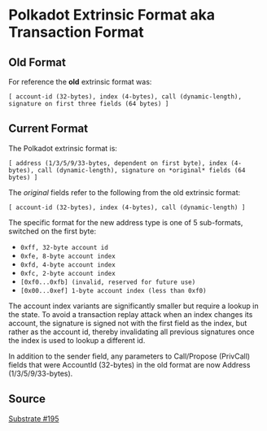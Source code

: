 # Polkadot Extrinsic Format aka Transaction Format

## Old Format

For reference the **old** extrinsic format was:

```
[ account-id (32-bytes), index (4-bytes), call (dynamic-length), signature on first three fields (64 bytes) ]
```

## Current Format

The Polkadot extrinsic format is:

```
[ address (1/3/5/9/33-bytes, dependent on first byte), index (4-bytes), call (dynamic-length), signature on *original* fields (64 bytes) ]
```

The *original* fields refer to the following from the old extrinsic format:

```
[ account-id (32-bytes), index (4-bytes), call (dynamic-length) ]
```

The specific format for the new address type is one of 5 sub-formats, switched on the first byte:

- `0xff, 32-byte account id`
- `0xfe, 8-byte account index`
- `0xfd, 4-byte account index`
- `0xfc, 2-byte account index`
- `[0xf0...0xfb] (invalid, reserved for future use)`
- `[0x00...0xef] 1-byte account index (less than 0xf0)`

The account index variants are significantly smaller but require a lookup in the state. To avoid a transaction replay attack when an index changes its account, the signature is signed not with the first field as the index, but rather as the account id, thereby invalidating all previous signatures once the index is used to lookup a different id.

In addition to the sender field, any parameters to Call/Propose (PrivCall) fields that were AccountId (32-bytes) in the old format are now Address (1/3/5/9/33-bytes).

## Source

[Substrate #195](https://github.com/paritytech/substrate/pull/195)
